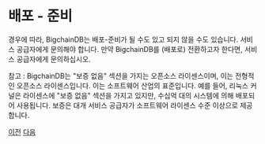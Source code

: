 <!---
Copyright BigchainDB GmbH and BigchainDB contributors
SPDX-License-Identifier: (Apache-2.0 AND CC-BY-4.0)
Code is Apache-2.0 and docs are CC-BY-4.0
--->

# 배포 - 준비

경우에 따라, BigchainDB는 배포-준비가 될 수도 있고 되지 않을 수도 있습니다. 서비스 공급자에게 문의해야 합니다. 만약 BigchainDB를 (배포로) 전환하고자 한다면, 서비스 공급자에게 문의하십시오.

참고 : BigchainDB는 "보증 없음" 섹션을 가지는 오픈소스 라이센스이며, 이는 전형적인 오픈소스 라이센스입니다. 이는 소프트웨어 산업의 표준입니다. 예를 들어, 리눅스 커널은 라이센스에 "보증 없음" 섹션을 가지고 있지만, 수십억 대의 시스템에 의해 배포되어 사용됩니다. 보증은 대개 서비스 공급자가 소프트웨어 라이센스 수준 이상으로 제공합니다.

[이전](bigchaindb/docs/root/source/index_kor.md)					[다음](bigchaindb/docs/root/source/terminology_kor.md)